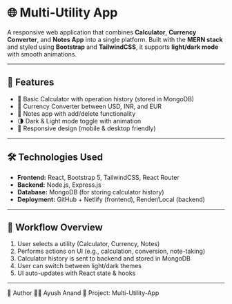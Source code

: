 # 🌐 Multi-Utility App

A responsive web application that combines **Calculator**, **Currency Converter**, and **Notes App** into a single platform. Built with the **MERN stack** and styled using **Bootstrap** and **TailwindCSS**, it supports **light/dark mode** with smooth animations.

---

## 🚀 Features

- 🧮 Basic Calculator with operation history (stored in MongoDB)
- 💱 Currency Converter between USD, INR, and EUR
- 📝 Notes app with add/delete functionality
- 🌗 Dark & Light mode toggle with animation
- 📱 Responsive design (mobile & desktop friendly)

---

## 🛠️ Technologies Used

- **Frontend:** React, Bootstrap 5, TailwindCSS, React Router
- **Backend:** Node.js, Express.js
- **Database:** MongoDB (for storing calculator history)
- **Deployment:** GitHub + Netlify (frontend), Render/Local (backend)

---

## 🔁 Workflow Overview

1. User selects a utility (Calculator, Currency, Notes)
2. Performs actions on UI (e.g., calculation, conversion, note-taking)
3. Calculator history is sent to backend and stored in MongoDB
4. User can switch between light/dark themes
5. UI auto-updates with React state & hooks

---
📌 Author
👨‍💻 Ayush Anand
🎯 Project: Multi-Utility-App

